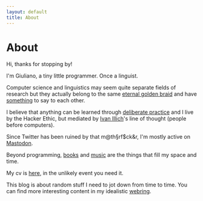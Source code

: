 ```yaml
---
layout: default
title: About
---
```

# About

Hi, thanks for stopping by!

I'm Giuliano, a tiny little programmer. Once a linguist. 

Computer science and linguistics may seem quite separate fields of research but they actually belong to the same [eternal golden braid](https://en.wikipedia.org/wiki/G%C3%B6del,_Escher,_Bach) and have [something](https://link.springer.com/article/10.1007/BF01007763) to say to each other.

I believe that anything can be learned through [deliberate practice](https://en.wikipedia.org/wiki/Practice_(learning_method)#Deliberate_practice) and
I live by the Hacker Ethic, but mediated by [Ivan Illich](http://www.davidtinapple.com/illich/)'s line of thought (people before computers). 

Since Twitter has been ruined by that m@th§rf$ck&r, I'm mostly active on [Mastodon](https://hachyderm.io/web/@giulianopz).

Beyond programming, [books](https://www.goodreads.com/user/show/168807725-giuliano-panzironi) and [music](https://www.youtube.com/playlist?list=PLZ5XiIuJMh_mMQ0Wtqh3JfIvU0-n0JLaH) are the things that fill my space and time.

My cv is [here](https://giulianopz.github.io/cv/), in the unlikely event you need it.

This blog is about random stuff I need to jot down from time to time. You can find more interesting content in my idealistic [webring](./favorites.html).

